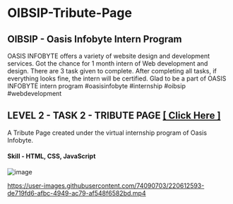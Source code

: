 # OIBSIP-Tribute-Page
## OIBSIP - Oasis Infobyte Intern Program
OASIS INFOBYTE offers a variety of website design and development services. Got the chance for 1 month intern of Web development and design.
There are 3 task given to complete. After completing all tasks, if everything looks fine, the intern will be certified. Glad to be a part of OASIS INFOBYTE intern program #oasisinfobyte #internship #oibsip #webdevelopment

## LEVEL 2 - TASK 2 - TRIBUTE PAGE  [ [ Click Here ] ](https://imsubhajit98.github.io/OIBSIP-Tribute-Page/)
A Tribute Page created under the virtual internship program of Oasis Infobyte. <br>

#### Skill - HTML, CSS, JavaScript
![image](https://user-images.githubusercontent.com/74090703/220611468-2fef82d9-55d7-48f1-9d47-21336017260f.png)


https://user-images.githubusercontent.com/74090703/220612593-de719fd6-afbc-4949-ac79-af548f6582bd.mp4

